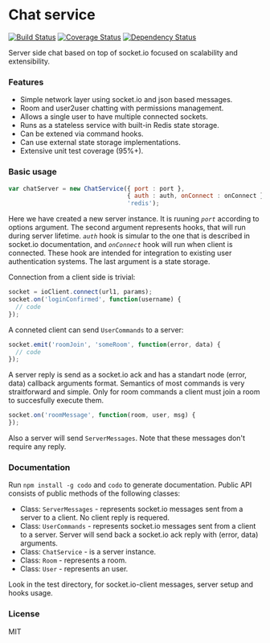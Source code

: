 
# Chat service

[![Build Status](https://travis-ci.org/an-sh/chat-service.svg?branch=master)](https://travis-ci.org/an-sh/chat-service)
[![Coverage Status](https://coveralls.io/repos/an-sh/chat-service/badge.svg?branch=master&service=github)](https://coveralls.io/github/an-sh/chat-service?branch=master)
[![Dependency Status](https://david-dm.org/an-sh/chat-service.svg)](https://david-dm.org/an-sh/chat-service)

Server side chat based on top of socket.io focused on scalability and
extensibility.


### Features

- Simple network layer using socket.io and json based messages.
- Room and user2user chatting with permissions management.
- Allows a single user to have multiple connected sockets.
- Runs as a stateless service with built-in Redis state storage.
- Can be extened via command hooks.
- Can use external state storage implementations.
- Extensive unit test coverage (95%+).


### Basic usage

```javascript
var chatServer = new ChatService({ port : port },
                                 { auth : auth, onConnect : onConnect },
                                 'redis');
```
Here we have created a new server instance. It is ruuning _`port`_
according to options argument. The second argument represents hooks,
that will run during server lifetime. _`auth`_ hook is simular to the
one that is described in socket.io documentation, and _`onConnect`_
hook will run when client is connected. These hook are intended for
integration to existing user authentication systems. The last argument
is a state storage.

Connection from a client side is trivial:
```javascript
socket = ioClient.connect(url1, params);
socket.on('loginConfirmed', function(username) {
  // code
});
```
A conneted client can send `UserCommands` to a server:
```javascript
socket.emit('roomJoin', 'someRoom', function(error, data) {
  // code
});
```
A server reply is send as a socket.io ack and has a standart node
(error, data) callback arguments format. Semantics of most commands is
very straitforward and simple. Only for room commands a client must
join a room to succesfully execute them.

```javascript
socket.on('roomMessage', function(room, user, msg) {
});
```
Also a server will send `ServerMessages`.  Note that these messages
don't require any reply.


### Documentation

Run `npm install -g codo` and `codo` to generate documentation. Public
API consists of public methods of the following classes:

- Class: `ServerMessages` - represents socket.io messages sent from a
server to a client. No client reply is requered.
- Class: `UserCommands` - represents socket.io messages sent from a
client to a server. Server will send back a socket.io ack reply with
(error, data) arguments.
- Class: `ChatService` - is a server instance.
- Class: `Room` - represents a room.
- Class: `User` - represents an user.

Look in the test directory, for socket.io-client messages, server
setup and hooks usage.


### License

MIT
